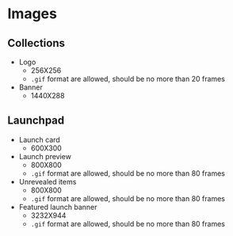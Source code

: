 # Images

## Collections

- Logo
    - 256X256
    - `.gif` format are allowed, should be no more than 20 frames
- Banner 
    - 1440X288

## Launchpad

- Launch card
    - 600X300
- Launch preview
    - 800X800
    - `.gif` format are allowed, should be no more than 80 frames
- Unrevealed items
    - 800X800
    - `.gif` format are allowed, should be no more than 80 frames
- Featured launch banner
    - 3232X944
    - `.gif` format are allowed, should be no more than 80 frames
